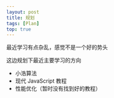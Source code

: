 ```yaml
---
layout: post
title: 规划
tags: [Plan]
top: true
---
```


最近学习有点杂乱，感觉不是一个好的势头

这边规划下最近主要学习的方向

- 小浩算法
- 现代 JavaScript 教程
- 性能优化（暂时没有找到好的教程）
